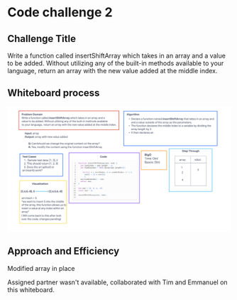 # Code challenge 2

## Challenge Title

Write a function called insertShiftArray which takes in an array and a value to be added. Without utilizing any of the built-in methods available to your language, return an array with the new value added at the middle index.

## Whiteboard process

![Code Challenge 2](../whiteboard-images/whiteboard2.png)

## Approach and Efficiency

Modified array in place

Assigned partner wasn't available, collaborated with Tim and Emmanuel on this whiteboard.
